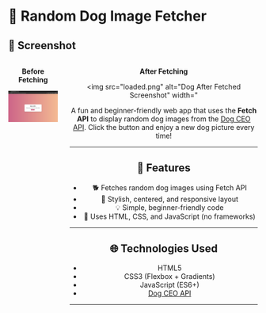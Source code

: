# 🐶 Random Dog Image Fetcher

## 📸 Screenshot

<div style="display: flex; gap: 24px; justify-content: center; align-items: flex-start;">

<div align="center">
  
**Before Fetching**
  
<img src="preview.png" alt="Dog Fetcher Screenshot" width="300"/>
</div>

<div align="center">
  
**After Fetching**
  
<img src="loaded.png" alt="Dog After Fetched Screenshot" width="

A fun and beginner-friendly web app that uses the **Fetch API** to display random dog images from the [Dog CEO API](https://dog.ceo/dog-api/). Click the button and enjoy a new dog picture every time!

---

## 🚀 Features

- 🐕 Fetches random dog images using Fetch API
- 🎨 Stylish, centered, and responsive layout
- 💡 Simple, beginner-friendly code
- 🧩 Uses HTML, CSS, and JavaScript (no frameworks)

---

## 🌐 Technologies Used

- HTML5
- CSS3 (Flexbox + Gradients)
- JavaScript (ES6+)
- [Dog CEO API](https://dog.ceo/dog-api/)

---


